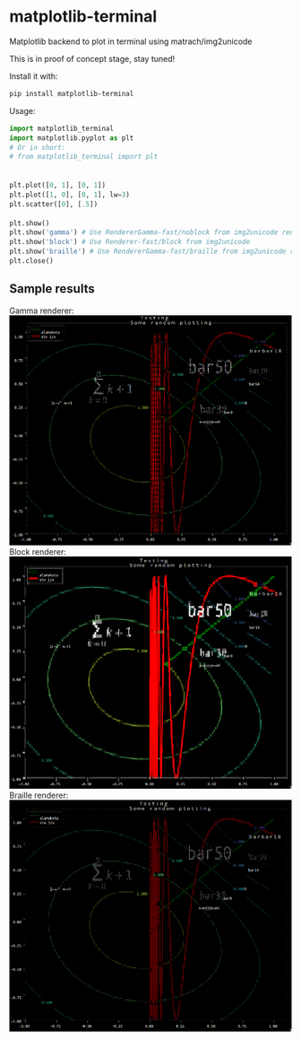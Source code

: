 # matplotlib-terminal
Matplotlib backend to plot in terminal using matrach/img2unicode

This is in proof of concept stage, stay tuned!

Install it with:
```bash
pip install matplotlib-terminal
```

Usage:
```python
import matplotlib_terminal
import matplotlib.pyplot as plt
# Or in short:
# from matplotlib_terminal import plt


plt.plot([0, 1], [0, 1])
plt.plot([1, 0], [0, 1], lw=3)
plt.scatter([0], [.5])

plt.show()
plt.show('gamma') # Use RendererGamma-fast/noblock from img2unicode renderer
plt.show('block') # Use Renderer-fast/block from img2unicode 
plt.show('braille') # Use RendererGamma-fast/braille from img2unicode renderer
plt.close()
```

## Sample results
Gamma renderer:
![gamma renderer](gamma.png)
Block renderer:
![block renderer](block.png)
Braille renderer:
![braille renderer](braille.png)
